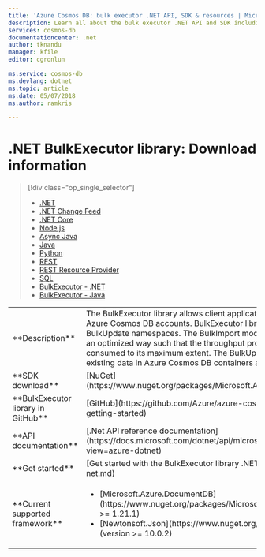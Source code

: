```yaml
---
title: 'Azure Cosmos DB: bulk executor .NET API, SDK & resources | Microsoft Docs'
description: Learn all about the bulk executor .NET API and SDK including release dates, retirement dates, and changes made between each version of the Azure Cosmos DB bulk executor .NET SDK.
services: cosmos-db
documentationcenter: .net
author: tknandu
manager: kfile
editor: cgronlun

ms.service: cosmos-db
ms.devlang: dotnet
ms.topic: article
ms.date: 05/07/2018
ms.author: ramkris

---
```


# .NET BulkExecutor library: Download information 

> [!div class="op_single_selector"]
> * [.NET](sql-api-sdk-dotnet.md)
> * [.NET Change Feed](sql-api-sdk-dotnet-changefeed.md)
> * [.NET Core](sql-api-sdk-dotnet-core.md)
> * [Node.js](sql-api-sdk-node.md)
> * [Async Java](sql-api-sdk-async-java.md)
> * [Java](sql-api-sdk-java.md)
> * [Python](sql-api-sdk-python.md)
> * [REST](https://docs.microsoft.com/rest/api/cosmos-db/)
> * [REST Resource Provider](https://docs.microsoft.com/rest/api/cosmos-db-resource-provider/)
> * [SQL](https://msdn.microsoft.com/library/azure/dn782250.aspx)
> * [BulkExecutor - .NET](sql-api-sdk-bulk-executor-dot-net.md)
> * [BulkExecutor - Java](sql-api-sdk-bulk-executor-java.md)

<table>

<tr><td>**Description**</td><td>The BulkExecutor library allows client applications to perform bulk operations in Azure Cosmos DB accounts. BulkExecutor library provides BulkImport, and BulkUpdate namespaces. The BulkImport module can bulk ingest documents in an optimized way such that the throughput provisioned for a collection is consumed to its maximum extent. The BulkUpdate module can bulk update existing data in Azure Cosmos DB containers as patches.</td></tr>

<tr><td>**SDK download**</td><td>[NuGet](https://www.nuget.org/packages/Microsoft.Azure.CosmosDB.BulkExecutor/)</td></tr>

<tr><td>**BulkExecutor library in GitHub**</td><td>[GitHub](https://github.com/Azure/azure-cosmosdb-bulkexecutor-dotnet-getting-started)</td></tr>

<tr><td>**API documentation**</td><td>[.Net API reference documentation](https://docs.microsoft.com/dotnet/api/microsoft.azure.cosmosdb.bulkexecutor?view=azure-dotnet)</td></tr>

<tr><td>**Get started**</td><td>[Get started with the BulkExecutor library .NET SDK](bulk-executor-dot-net.md)</td></tr>

<tr><td>**Current supported framework**</td><td><ul><li>[Microsoft.Azure.DocumentDB](https://www.nuget.org/packages/Microsoft.Azure.DocumentDB/)(version >= 1.21.1)</li><li>
[Newtonsoft.Json](https://www.nuget.org/packages/Newtonsoft.Json/)(version >= 10.0.2)
</li></ul></td></tr>
</table></br>

